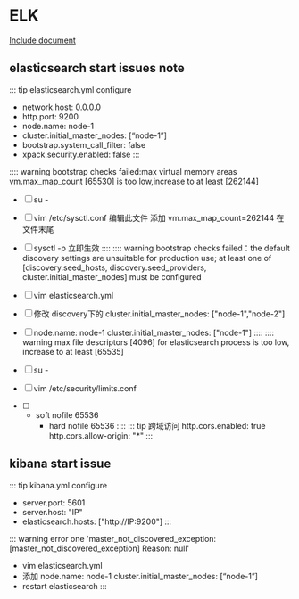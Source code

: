 # ELK


[Include document](https://blog.csdn.net/qq_33204709/article/details/117256185)


## elasticsearch  start issues note

::: tip elasticsearch.yml configure
* network.host: 0.0.0.0
* http.port: 9200
* node.name: node-1
* cluster.initial_master_nodes: [“node-1”]
* bootstrap.system_call_filter: false
* xpack.security.enabled: false 
:::


:::: warning 
bootstrap checks failed:max virtual memory areas vm.max_map_count [65530] is too low,increase to at least [262144]

- [ ] su - 
- [ ] vim /etc/sysctl.conf 编辑此文件 添加  vm.max_map_count=262144 在文件末尾
- [ ] sysctl -p 立即生效
::::
:::: warning
bootstrap checks failed：the default discovery settings are unsuitable for production use; at least one of [discovery.seed_hosts, discovery.seed_providers, cluster.initial_master_nodes] must be configured

- [ ] vim elasticsearch.yml
- [ ] 修改 discovery下的 cluster.initial_master_nodes: ["node-1","node-2"] 
- [ ] node.name: node-1
      cluster.initial_master_nodes: ["node-1"] 
::::
:::: warning
max file descriptors [4096] for elasticsearch process is too low, increase to at least [65535]

- [ ] su -
- [ ] vim /etc/security/limits.conf
- [ ] * soft nofile 65536
      * hard nofile 65536
::::
::: tip 跨域访问
http.cors.enabled: true
http.cors.allow-origin: "*"
:::

## kibana start issue
::: tip kibana.yml configure
* server.port: 5601
* server.host: "IP"
* elasticsearch.hosts: ["http://IP:9200"]
:::

::: warning error one
'master_not_discovered_exception: [master_not_discovered_exception] Reason: null'
* vim elasticsearch.yml
* 添加 node.name: node-1
       cluster.initial_master_nodes: [“node-1”]
* restart elasticsearch
:::
